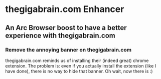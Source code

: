 # thegigabrain.com Enhancer

## An Arc Browser boost to have a better experience with thegigabrain.com

### Remove the annoying banner on thegigabrain.com

thegigabrain.com reminds us of installing their (indeed great) chrome extension. The problem is: even if you actually install the extension (like I have done), there is no way to hide that banner. Oh wait, now there is :)
